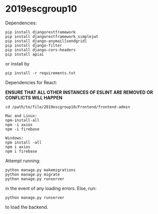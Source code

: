 # 2019escgroup10

Dependencies:

```
pip install djangorestframework
pip install djangorestframework_simplejwt
pip install django-anymail[sendgrid]
pip install django-filter
pip install django-cors-headers
pip install apiai
```
or install by
```
pip install -r requirements.txt
```

Dependencies for React:

**ENSURE THAT ALL OTHER INSTANCES OF ESLINT ARE REMOVED OR CONFLICTS WILL HAPPEN**
```
cd /path/to/file/2019escgroup10/Frontend/frontend-admin

Mac and Linux:
npm-install-all
npm -i axios
npm -i firebase

Windows:
npm install -all
npm i axios
npm i firebase
```

Attempt running:
```
python manage.py makemigrations
python manage.py migrate
python manage.py runserver
```
in the event of any loading errors. Else, run:
```
python manage.py runserver
```
to load the backend.

